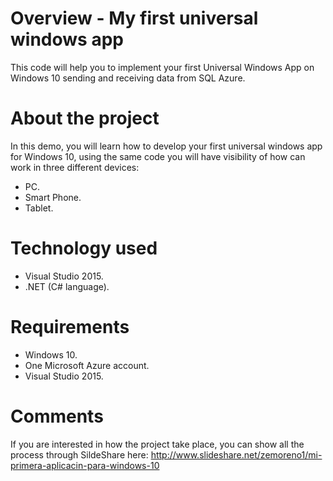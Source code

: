 # Overview - My first universal windows app
This code will help you to implement your first Universal Windows App on Windows 10 sending and receiving data from SQL Azure.

# About the project
In this demo, you will learn how to develop your first universal windows app for Windows 10, using the same code you will have visibility of how can work in three different devices:
- PC.
- Smart Phone.
- Tablet.

# Technology used

- Visual Studio 2015.
- .NET (C# language).

# Requirements

- Windows 10.
- One Microsoft Azure account.
- Visual Studio 2015.

# Comments

If you are interested in how the project take place, you can show all the process through SildeShare here:
http://www.slideshare.net/zemoreno1/mi-primera-aplicacin-para-windows-10
